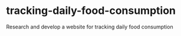 # tracking-daily-food-consumption
Research and develop a website for tracking daily food consumption
